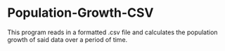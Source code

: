 # Population-Growth-CSV
This program reads in a formatted .csv file and calculates the population growth of said data over a period of time. 
